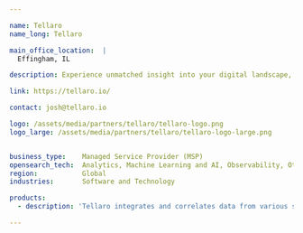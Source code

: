 ```yaml
---

name: Tellaro
name_long: Tellaro

main_office_location:  |
  Effingham, IL

description: Experience unmatched insight into your digital landscape, respond to threats in real-time, and strengthen your defenses against emerging cyber risks. Say goodbye to siloed security tools and hello to comprehensive protection.

link: https://tellaro.io/

contact: josh@tellaro.io

logo: /assets/media/partners/tellaro/tellaro-logo.png
logo_large: /assets/media/partners/tellaro/tellaro-logo-large.png


business_type:    Managed Service Provider (MSP)
opensearch_tech:  Analytics, Machine Learning and AI, Observability, Other, Security
region:           Global
industries:       Software and Technology

products:
  - description: 'Tellaro integrates and correlates data from various security technologies and sources, including managed detection and response (MDR), network security monitoring (NSM), security information and event management (SIEM), cloud monitoring, and other essential security tools.'

---
```

